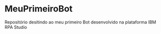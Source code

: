 # MeuPrimeiroBot
Repositório desitindo ao meu primeiro Bot desenvolvido na plataforma IBM RPA Studio
